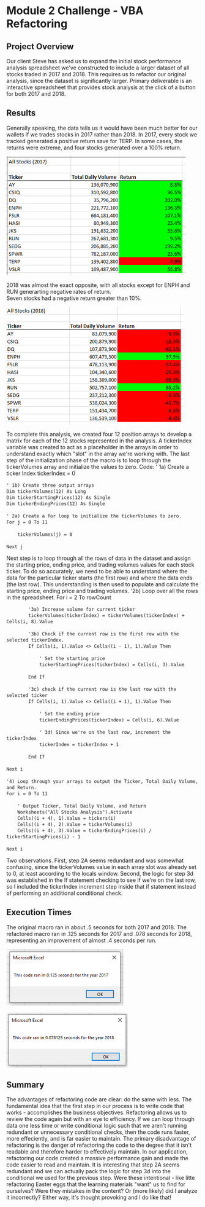 # Module 2 Challenge - VBA Refactoring

## Project Overview
Our client Steve has asked us to expand the initial stock performance analysis spreadsheet we've
constructed to include a larger dataset of all stocks traded in 2017 and 2018.  This requires us to refactor our
original analysis, since the dataset is significantly larger.
Primary deliverable is an interactive spreadsheet that provides stock analysis at the click
of a button for both 2017 and 2018.

## Results
Generally speaking, the data tells us it would have been much better for our wallets
if we trades stocks in 2017 rather than 2018.  In 2017, every stock we tracked generated a positive
return save for TERP.  In some cases, the returns were extreme, and four stocks generated over a 100%
return. 

![alt text](https://github.com/brian-mcrae/UT_Data_Analytics_Bootcamp/blob/main/Module_2_Challenge/Resources/2017%20Results.PNG)

2018 was almost the exact opposite, with all stocks except for ENPH and RUN generarting negative rates of return.  
Seven stocks had a negative return greater than 10%.

![alt text](https://github.com/brian-mcrae/UT_Data_Analytics_Bootcamp/blob/main/Module_2_Challenge/Resources/2018%20Results.PNG)

To complete this analysis, we created four 12 position arrays to develop a matrix for each of the 12 stocks represented in the analysis.  A tickerIndex variable was created
to act as a placeholder in the arrays in order to understand exactly which "slot" in the array we're working with.  The last step of the initialization phase of the macro is 
to loop through the tickerVolumes array and initialize the values to zero.
Code:
 ' 1a) Create a ticker Index
    tickerIndex = 0
    
    ' 1b) Create three output arrays
    Dim tickerVolumes(12) As Long
    Dim tickerStartingPrices(12) As Single
    Dim tickerEndingPrices(12) As Single
        
    ' 2a) Create a for loop to initialize the tickerVolumes to zero.
    For j = 0 To 11
    
        tickerVolumes(j) = 0
    
    Next j
    
Next step is to loop through all the rows of data in the dataset and assign the starting price, ending price, and trading volumes values for each stock ticker.
To do so accurately, we need to be able to understand where the data for the particular ticker starts (the first row) and where the data ends (the last row).  This 
understanding is then used to populate and calculate the starting price, ending price and trading volumes.
 '2b) Loop over all the rows in the spreadsheet.
    For i = 2 To rowCount
            
            '3a) Increase volume for current ticker
            tickerVolumes(tickerIndex) = tickerVolumes(tickerIndex) + Cells(i, 8).Value
        
            '3b) Check if the current row is the first row with the selected tickerIndex.
            If Cells(i, 1).Value <> Cells((i - 1), 1).Value Then
                
                ' Set the starting price
                tickerStartingPrices(tickerIndex) = Cells(i, 3).Value
                
            End If
        
            '3c) check if the current row is the last row with the selected ticker
            If Cells(i, 1).Value <> Cells((i + 1), 1).Value Then
                
                ' Set the ending price
                tickerEndingPrices(tickerIndex) = Cells(i, 6).Value
                
                ' 3d) Since we're on the last row, increment the tickerIndex
                tickerIndex = tickerIndex + 1
            
            End If
    
    Next i
   
    '4) Loop through your arrays to output the Ticker, Total Daily Volume, and Return.
    For i = 0 To 11
        
        ' Output Ticker, Total Daily Volume, and Return
        Worksheets("All Stocks Analysis").Activate
        Cells((i + 4), 1).Value = tickers(i)
        Cells((i + 4), 2).Value = tickerVolumes(i)
        Cells((i + 4), 3).Value = tickerEndingPrices(i) / tickerStartingPrices(i) - 1
        
    Next i
    
Two observations.  First, step 2A seems redundant and was somewhat confusing, since the tickerVolumes value in each array slot was already set to 0, at least
according to the locals window.  Second, the logic for step 3d was established in the If statement checking to see if we're on the last row, so I included the tickerIndex
increment step inside that if statement instead of performing an additional conditional check.
    
## Execution Times
The original macro ran in about .5 seconds for both 2017 and 2018.  The refactored macro ran in .125 seconds for 2017 and .078 seconds for 2018, representing an improvement
of almost .4 seconds per run.

![alt text](https://github.com/brian-mcrae/UT_Data_Analytics_Bootcamp/blob/main/Module_2_Challenge/Resources/VBA_Challenge_2017.png)

![alt text](https://github.com/brian-mcrae/UT_Data_Analytics_Bootcamp/blob/main/Module_2_Challenge/Resources/VBA_Challenge_2018.PNG)

## Summary
The advantages of refactoring code are clear: do the same with less.  The fundamental idea that the first step in our process is to write code that
works - accomplishes the business objectives.  Refactoring allows us to review the code again but with an eye to efficiency.  If we can loop through data one less time
or write conditional logic such that we aren't running redundant or unnecessary conditional checks, then the code runs faster, more effeciently, and is far easier to maintain.
The primary disadvantage of refactoring is the danger of refactoring the code to the degree that it isn't readable and therefore harder to effectively maintain.  In our
application, refactoring our code created a massive performance gain and made the code easier to read and maintain.  It is interesting that step 2A seems redundant and we can
actually pack the logic for step 3d into the conditional we used for the previous step.  Were these intentional - like litte refactoring Easter eggs that the learning materials
"want" us to find for ourselves?  Were they mistakes in the content?  Or (more likely) did I analyze it incorrectly?  Either way, it's thought provoking and I do like that!
    
    
    


